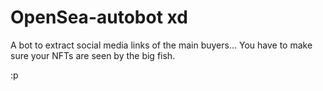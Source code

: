 # OpenSea-autobot xd
A bot to extract social media links of the main buyers...
You have to make sure your NFTs are seen by the big fish. 

:p